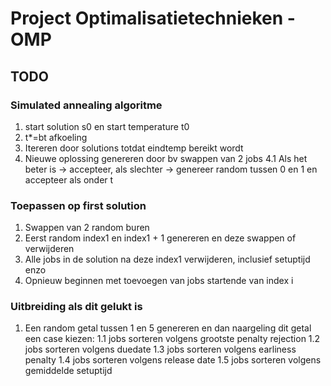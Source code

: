 # Project Optimalisatietechnieken - OMP
## TODO
### Simulated annealing algoritme
1. start solution s0 en start temperature t0
2. t*=bt afkoeling
3. Itereren door solutions totdat eindtemp bereikt wordt
4. Nieuwe oplossing genereren door bv swappen van 2 jobs
4.1 Als het beter is -> accepteer, als slechter -> genereer random tussen 0 en 1 en accepteer als onder t
### Toepassen op first solution
1. Swappen van 2 random buren
2. Eerst random index1 en index1 + 1 genereren en deze swappen of verwijderen
3. Alle jobs in de solution na deze index1 verwijderen, inclusief setuptijd enzo
4. Opnieuw beginnen met toevoegen van jobs startende van index i

### Uitbreiding als dit gelukt is
1. Een random getal tussen 1 en 5 genereren en dan 
naargeling dit getal een case kiezen:
1.1 jobs sorteren volgens grootste penalty rejection
1.2 jobs sorteren volgens duedate
1.3 jobs sorteren volgens earliness penalty
1.4 jobs sorteren volgens release date
1.5 jobs sorteren volgens gemiddelde setuptijd